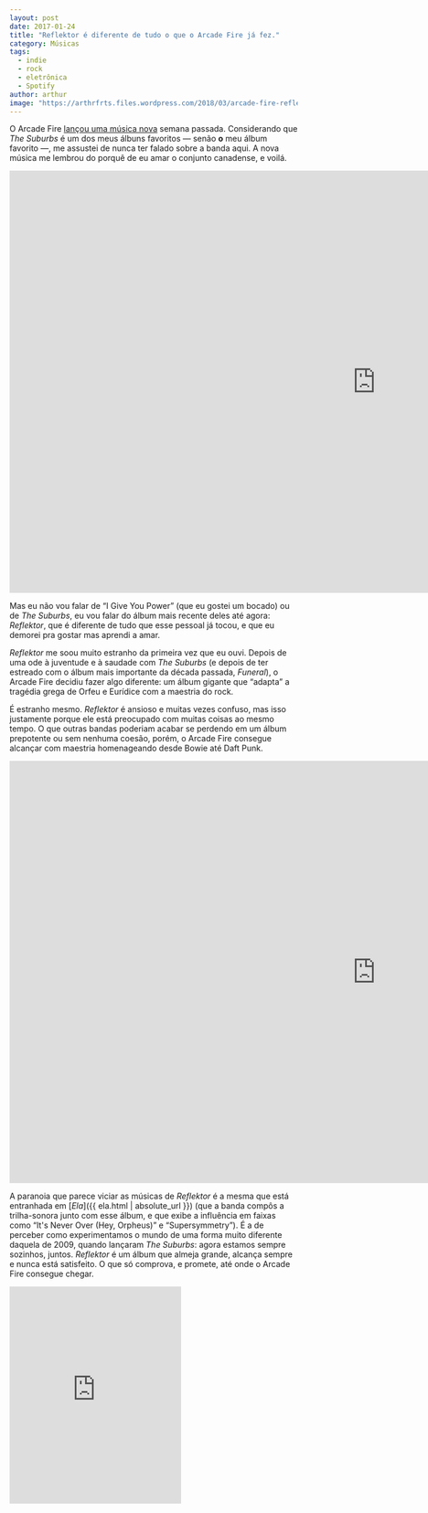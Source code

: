 ```yaml
---
layout: post
date: 2017-01-24
title: "Reflektor é diferente de tudo o que o Arcade Fire já fez."
category: Músicas
tags:
  - indie
  - rock
  - eletrônica
  - Spotify
author: arthur
image: "https://arthrfrts.files.wordpress.com/2018/03/arcade-fire-reflektor.jpg"
---
```


O Arcade Fire [lançou uma música nova](https://youtu.be/f6jma9VQEls) semana passada. Considerando que _The Suburbs_ é um dos meus álbuns favoritos — senão **o** meu álbum favorito —, me assustei de nunca ter falado sobre a banda aqui. A nova música me lembrou do porquê de eu amar o conjunto canadense, e voilá.

<iframe width="1280" height="739" src="https://www.youtube.com/embed/_fFAKrIntzY" frameborder="0" allow="autoplay; encrypted-media" allowfullscreen></iframe>

Mas eu não vou falar de “I Give You Power” (que eu gostei um bocado) ou de _The Suburbs_, eu vou falar do álbum mais recente deles até agora: _Reflektor_, que é diferente de tudo que esse pessoal já tocou, e que eu demorei pra gostar mas aprendi a amar.

_Reflektor_ me soou muito estranho da primeira vez que eu ouvi. Depois de uma ode à juventude e à saudade com _The Suburbs_ (e depois de ter estreado com o álbum mais importante da década passada, _Funeral_), o Arcade Fire decidiu fazer algo diferente: um álbum gigante que “adapta” a tragédia grega de Orfeu e Eurídice com a maestria do rock.

É estranho mesmo. _Reflektor_ é ansioso e muitas vezes confuso, mas isso justamente porque ele está preocupado com muitas coisas ao mesmo tempo. O que outras bandas poderiam acabar se perdendo em um álbum prepotente ou sem nenhuma coesão, porém, o Arcade Fire consegue alcançar com maestria homenageando desde Bowie até Daft Punk.

<iframe width="1280" height="739" src="https://www.youtube.com/embed/tBTTd0gfkn0" frameborder="0" allow="autoplay; encrypted-media" allowfullscreen></iframe>

A paranoia que parece viciar as músicas de _Reflektor_ é a mesma que está entranhada em [_Ela_]({{ ela.html | absolute_url }}) (que a banda compôs a trilha-sonora junto com esse álbum, e que exibe a influência em faixas como “It's Never Over (Hey, Orpheus)” e “Supersymmetry”). É a de perceber como experimentamos o mundo de uma forma muito diferente daquela de 2009, quando lançaram _The Suburbs_: agora estamos sempre sozinhos, juntos. _Reflektor_ é um álbum que almeja grande, alcança sempre e nunca está satisfeito. O que só comprova, e promete, até onde o Arcade Fire consegue chegar.

<iframe src="https://open.spotify.com/embed/album/37xl28qGX45H01dsex3nUx" width="300" height="380" frameborder="0" allowtransparency="true" allow="encrypted-media"></iframe>
